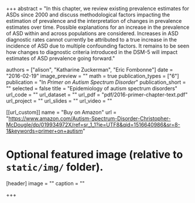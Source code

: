 +++
abstract = "In this chapter, we review existing prevalence estimates for ASDs since 2000 and discuss methodological factors impacting the estimation of prevalence and the interpretation of changes in prevalence estimates over time. Possible explanations for an increase in the prevalence of ASD within and across populations are considered. Increases in ASD diagnostic rates cannot currently be attributed to a true increase in the incidence of ASD due to multiple confounding factors. It remains to be seen how changes to diagnostic criteria introduced in the DSM-5 will impact estimates of ASD prevalence going forward."

authors = ["alison", "Katharine Zuckerman", "Eric Fombonne"]
date = "2016-02-19"
image_preview = ""
math = true
publication_types = ["6"]
publication = "In *Primer on Autism Spectrum Disorder*"
publication_short = ""
selected = false
title = "Epidemiology of autism spectrum disorders"
url_code = ""
url_dataset = ""
url_pdf = "pdf/2016-primer-chapter-text.pdf"
url_project = ""
url_slides = ""
url_video = ""

[[url_custom]]
name = "Buy on Amazon"
url = "https://www.amazon.com/Autism-Spectrum-Disorder-Christopher-McDougle/dp/019934972X/ref=sr_1_1?ie=UTF8&qid=1516640986&sr=8-1&keywords=primer+on+autism"

# Optional featured image (relative to `static/img/` folder).
[header]
image = ""
caption = ""

+++
